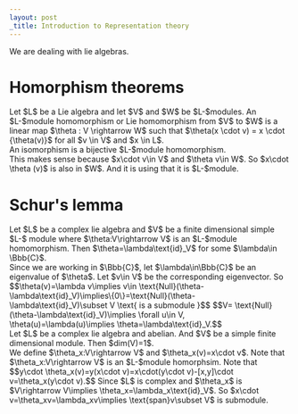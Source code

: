 ```yaml
---
layout: post
_title: Introduction to Representation theory
---
```


We are dealing with lie algebras.

# Homorphism theorems
<div class='definition'>
Let $L$ be a Lie algebra and let $V$ and $W$ be $L-$modules. An $L-$module homomorphism or Lie homomorphism from $V$ to $W$ is a linear map $\theta : V \rightarrow W$ such
that $\theta(x \cdot v) = x \cdot {\theta(v)}$ for all $v \in V$ and $x \in L$.
</div>
An isomorphism is a bijective $L-$module homomorphism.
<div class'remark'>
 This makes sense because $x\cdot v\in V$ and $\theta v\in W$. So $x\cdot \theta (v)$ is also in $W$. And it is using that it is $L-$module.
</div>

# Schur's lemma 
<div class='theorem'>
Let $L$ be a complex lie algebra and $V$ be a finite dimensional  simple $L-$ module where $\theta:V\rightarrow V$ is an $L-$module homomorphism. Then $\theta=\lambda\text{id}_V$ for some $\lambda\in \Bbb{C}$.
</div>
<div class='proof'>
 Since we are working in $\Bbb{C}$, let $\lambda\in\Bbb{C}$ be an eigenvalue of $\theta$. Let $v\in V$ be the corresponding eigenvector. So $$\theta(v)=\lambda v\implies v\in \text{Null}(\theta-\lambda\text{id}_V)\implies\{0\}=\text{Null}(\theta-\lambda\text{id}_V)\subset V \text{ is a submodule }$$ $$V= \text{Null}(\theta-\lambda\text{id}_V)\implies \forall u\in V, \theta(u)=\lambda(u)\implies \theta=\lambda\text{id}_V.$$
</div>
<div class='lemma'>
Let $L$ be a complex lie algebra and abelian. And $V$ be a simple finite dimensional module. Then $dim(V)=1$.
</div>
<div class='proof'>
We define $\theta_x:V\rightarrow V$ and $\theta_x(v)=x\cdot v$. Note that $\theta_x:V\rightarrow V$ is an $L-$module homorphsim. Note that $$y\cdot \theta_x(v)=y(x\cdot v)=x\cdot(y\cdot v)-[x,y]\cdot v=\theta_x(y\cdot v).$$ Since $L$ is complex and $\theta_x$ is $V\rightarrow V\implies \theta_x=\lambda_x\text{id}_V$. So $x\cdot v=\theta_xv=\lambda_xv\implies \text{span}v\subset V$ is submodule.
</div>
